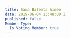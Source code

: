 ```yaml
---
title: Sama Balémta Aimée
date: 2019-06-04 13:48:00 Z
published: false
Member Type:
  Is Voting Member: true
---
```


